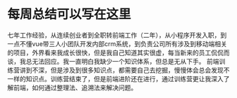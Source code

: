 # 每周总结可以写在这里

七年工作经验，从连续创业者到全职转前端工作（二年），从小程序开发入职，到一点不懂vue带三人小团队开发内部crm系统，到负责公司所有涉及到移动端相关的项目，外界看来我成长很快，但是我自己知道其实很虚，每当新来的员工侃侃而谈，我总无法回应。我一直明白我缺少一个知识体系，但总是无从下手。
前端训练营讲到不深，但是涉及到很多知识点，都需要自己去挖掘，慢慢体会总会发现不一样的知识点。训练营结束了，但是前端进阶还在进行，通过训练营更让我深入了解前端，如何通过整理法、追溯法来解决问题。

